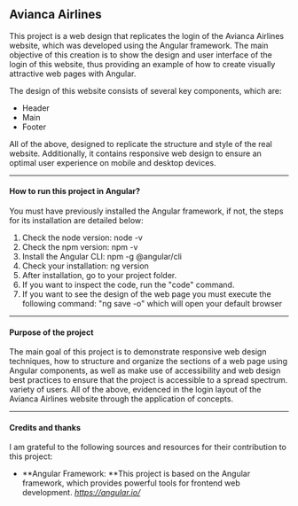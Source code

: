 ## Avianca Airlines

This project is a web design that replicates the login of the Avianca Airlines website, which was developed using the Angular framework. The main objective of this creation is to show the design and user interface of the login of this website, thus providing an example of how to create visually attractive web pages with Angular.

The design of this website consists of several key components, which are:
- Header
- Main
- Footer

All of the above, designed to replicate the structure and style of the real website. Additionally, it contains responsive web design to ensure an optimal user experience on mobile and desktop devices.

***
#### How to run this project in Angular?
You must have previously installed the Angular framework, if not, the steps for its installation are detailed below:
1. Check the node version: node -v
2. Check the npm version: npm -v
3. Install the Angular CLI: npm -g @angular/cli
4. Check your installation: ng version
5. After installation, go to your project folder.
6. If you want to inspect the code, run the "code" command.
7. If you want to see the design of the web page you must execute the following command: "ng save -o" which will open your default browser

***
#### Purpose of the project
The main goal of this project is to demonstrate responsive web design techniques, how to structure and organize the sections of a web page using Angular components, as well as make use of accessibility and web design best practices to ensure that the project is accessible to a spread spectrum. variety of users. All of the above, evidenced in the login layout of the Avianca Airlines website through the application of concepts.
***
#### Credits and thanks
I am grateful to the following sources and resources for their contribution to this project:

- **Angular Framework: **This project is based on the Angular framework, which provides powerful tools for frontend web development. *https://angular.io/*
